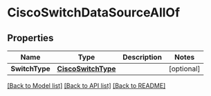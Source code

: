 # CiscoSwitchDataSourceAllOf

## Properties

Name | Type | Description | Notes
------------ | ------------- | ------------- | -------------
**SwitchType** | [**CiscoSwitchType**](CiscoSwitchType.md) |  | [optional] 

[[Back to Model list]](../README.md#documentation-for-models) [[Back to API list]](../README.md#documentation-for-api-endpoints) [[Back to README]](../README.md)


